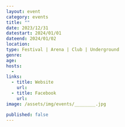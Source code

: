 ```yaml
---
layout: event
category: events
title: ""
date: 2023/12/31
datestart: 2024/01/01
dateend: 2024/01/02
location:
type: Festival | Arena | Club | Underground
genre:
age:
hosts:
  -
links:
  - title: Website
    url:
  - title: Facebook
    url:
image: /assets/img/events/________.jpg

published: false
---
```

